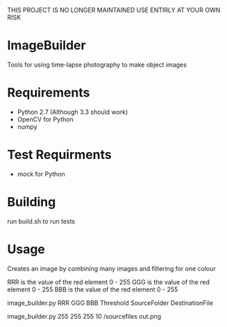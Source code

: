 THIS PROJECT IS NO LONGER MAINTAINED 
USE ENTIRLY AT YOUR OWN RISK


ImageBuilder
============

Tools for using time-lapse photography to make object images

Requirements
============

* Python 2.7 (Although 3.3 should work)
* OpenCV for Python
* numpy

Test Requirments
================

* mock for Python

Building
=================

run build.sh to run tests

Usage
================

Creates an image by combining many images and filtering for one colour

RRR is the value of the red element 0 - 255
GGG is the value of the red element 0 - 255
BBB is the value of the red element 0 - 255

image_builder.py RRR GGG BBB Threshold SourceFolder DestinationFile

image_builder.py 255 255 255 10 /sourcefiles out.png



